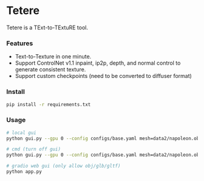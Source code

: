# Tetere

Tetere is a TExt-to-TExtuRE tool.

### Features
* Text-to-Texture in one minute.
* Support ControlNet v1.1 inpaint, ip2p, depth, and normal control to generate consistent texture.
* Support custom checkpoints (need to be converted to diffuser format)

### Install
```bash
pip install -r requirements.txt
```

### Usage
```bash
# local gui
python gui.py --gpu 0 --config configs/base.yaml mesh=data2/napoleon.obj prompt="a photo of napoleon" save_path=napoleon.obj text_dir=True 

# cmd (turn off gui)
python gui.py --gpu 0 --config configs/base.yaml mesh=data2/napoleon.obj prompt="a photo of napoleon" save_path=napoleon.obj text_dir=True wogui=True

# gradio web gui (only allow obj/glb/gltf)
python app.py
```
